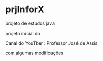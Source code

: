 # prjInforX
projeto de estudos java

projeto inicial do

Canal do YouTber : Professor José de Assis

com algumas modificações
